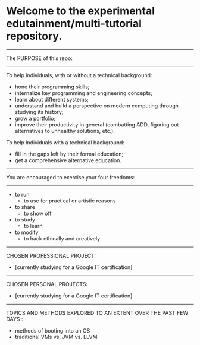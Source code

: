 # Welcome to the experimental edutainment/multi-tutorial repository. 
__________________________________________________________________________
The PURPOSE of this repo:
__________________________________________________________________________

To help individuals, with or without a technical background:
- hone their programming skills; 
- internalize key programming and engineering concepts; 
- learn about different systems; 
- understand and build a perspective on modern computing through studying
  its history; 
- grow a portfolio; 
- improve their productivity in general (combatting ADD, figuring out
  alternatives to unhealthy solutions, etc.). 

To help individuals with a technical background:
- fill in the gaps left by their formal education; 
- get a comprehensive alternative education. 

__________________________________________________________________________
You are encouraged to exercise your four freedoms:
__________________________________________________________________________

- to run
  - to use for practical or artistic reasons
- to share
  - to show off
- to study
  - to learn
- to modify
  - to hack ethically and creatively
__________________________________________________________________________
CHOSEN PROFESSIONAL PROJECT: 
- [currently studying for a Google IT certification]
__________________________________________________________________________
CHOSEN PERSONAL PROJECTS:
- [currently studying for a Google IT certification]
__________________________________________________________________________
TOPICS AND METHODS EXPLORED TO AN EXTENT OVER THE PAST FEW DAYS :
- methods of booting into an OS
- traditional VMs vs. JVM vs. LLVM 
